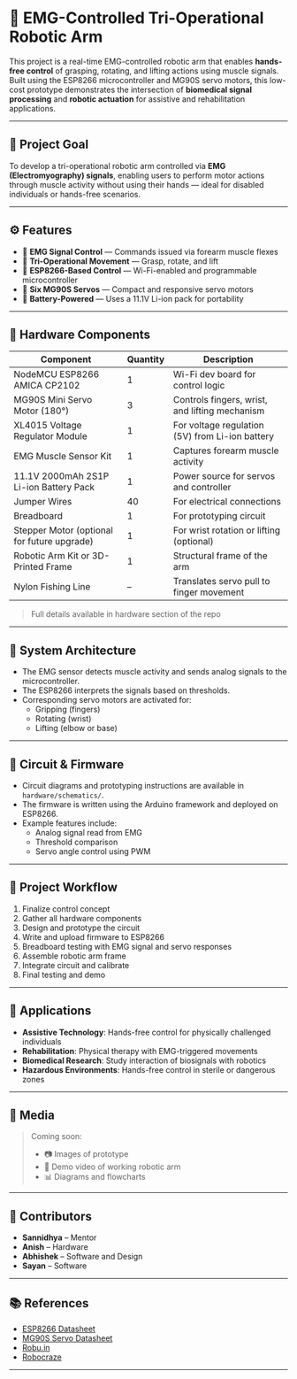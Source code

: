 # 🤖 EMG-Controlled Tri-Operational Robotic Arm

This project is a real-time EMG-controlled robotic arm that enables **hands-free control** of grasping, rotating, and lifting actions using muscle signals. Built using the ESP8266 microcontroller and MG90S servo motors, this low-cost prototype demonstrates the intersection of **biomedical signal processing** and **robotic actuation** for assistive and rehabilitation applications.

---

## 🚩 Project Goal

To develop a tri-operational robotic arm controlled via **EMG (Electromyography) signals**, enabling users to perform motor actions through muscle activity without using their hands — ideal for disabled individuals or hands-free scenarios.

---

## ⚙️ Features

- 🧠 **EMG Signal Control** — Commands issued via forearm muscle flexes
- 🔁 **Tri-Operational Movement** — Grasp, rotate, and lift
- 🧩 **ESP8266-Based Control** — Wi-Fi-enabled and programmable microcontroller
- 💪 **Six MG90S Servos** — Compact and responsive servo motors
- 🔋 **Battery-Powered** — Uses a 11.1V Li-ion pack for portability

---

## 🧰 Hardware Components

| Component                                    | Quantity | Description                                      |
|----------------------------------------------|----------|--------------------------------------------------|
| NodeMCU ESP8266 AMICA CP2102                 | 1        | Wi-Fi dev board for control logic               |
| MG90S Mini Servo Motor (180°)                | 3        | Controls fingers, wrist, and lifting mechanism  |
| XL4015 Voltage Regulator Module              | 1        | For voltage regulation (5V) from Li-ion battery |
| EMG Muscle Sensor Kit                        | 1        | Captures forearm muscle activity                |
| 11.1V 2000mAh 2S1P Li-ion Battery Pack | 1        | Power source for servos and controller          |
| Jumper Wires                                 | 40       | For electrical connections                      |
| Breadboard                                   | 1        | For prototyping circuit                         |
| Stepper Motor (optional for future upgrade)  | 1        | For wrist rotation or lifting (optional)        |
| Robotic Arm Kit or 3D-Printed Frame          | 1        | Structural frame of the arm                     |
| Nylon Fishing Line                           | –        | Translates servo pull to finger movement        |

> Full details available in hardware section of the repo
---

## 🔄 System Architecture


- The EMG sensor detects muscle activity and sends analog signals to the microcontroller.
- The ESP8266 interprets the signals based on thresholds.
- Corresponding servo motors are activated for:
    - Gripping (fingers)
    - Rotating (wrist)
    - Lifting (elbow or base)


---

## 🔌 Circuit & Firmware

- Circuit diagrams and prototyping instructions are available in `hardware/schematics/`.
- The firmware is written using the Arduino framework and deployed on ESP8266.
- Example features include:
    - Analog signal read from EMG
    - Threshold comparison
    - Servo angle control using PWM


---

## 🧪 Project Workflow

1. Finalize control concept
2. Gather all hardware components
3. Design and prototype the circuit
4. Write and upload firmware to ESP8266
5. Breadboard testing with EMG signal and servo responses
6. Assemble robotic arm frame
7. Integrate circuit and calibrate
8. Final testing and demo

---

## 🎯 Applications

- **Assistive Technology**: Hands-free control for physically challenged individuals
- **Rehabilitation**: Physical therapy with EMG-triggered movements
- **Biomedical Research**: Study interaction of biosignals with robotics
- **Hazardous Environments**: Hands-free control in sterile or dangerous zones

---

## 📸 Media

> Coming soon:
> - 📷 Images of prototype
> - 🎥 Demo video of working robotic arm
> - 📊 Diagrams and flowcharts

---

## 👥 Contributors

- **Sannidhya** – Mentor
- **Anish** – Hardware
- **Abhishek** – Software and Design
- **Sayan** – Software

---

## 📚 References

- [ESP8266 Datasheet](https://www.espressif.com/sites/default/files/documentation/0a-esp8266ex_datasheet_en.pdf)
- [MG90S Servo Datasheet](https://www.electronicoscaldas.com/datasheet/MG90S_Tower-Pro.pdf)
- [Robu.in](https://www.robu.in/)
- [Robocraze](https://robocraze.com/)

---


